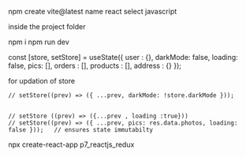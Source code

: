 npm create vite@latest
name
react select
javascript




inside the project folder


npm i 
npm run dev



const [store, setStore] = useState({
    user : {},
    darkMode: false,
    loading: false,
    pics: [],
    orders : [],
    products : [],
    address : {}
  });




for updation of store 

    // setStore((prev) => ({ ...prev, darkMode: !store.darkMode }));

    
    // setStore ((prev) => ({...prev , loading :true}))
    // setStore((prev) => ({ ...prev, pics: res.data.photos, loading: false }));   // ensures state immutabilty


 npx create-react-app p7_reactjs_redux